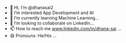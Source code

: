 - 👋 Hi, I’m @dhanasai2
- 👀 I’m interested App Development and AI
- 🌱 I’m currently learning Machine Learning...
- 💞️ I’m looking to collaborate on LinkedIn...
- 📫 How to reach me www.linkedin.com/in/dhana-sai ...
- 😄 Pronouns: He/His ...

<!---
dhanasai2/dhanasai2 is a ✨ special ✨ repository because its `README.md` (this file) appears on your GitHub profile.
You can click the Preview link to take a look at your changes.
--->
